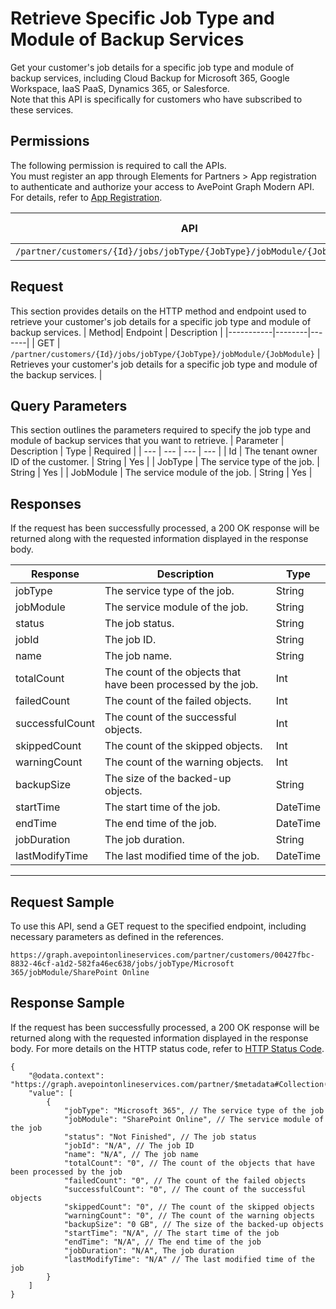 # Retrieve Specific Job Type and Module of Backup Services

Get your customer's job details for a specific job type and module of backup services, including Cloud Backup for Microsoft 365, Google Workspace, IaaS PaaS, Dynamics 365, or Salesforce.
<br>Note that this API is specifically for customers who have subscribed to these services.

## Permissions  

The following permission is required to call the APIs.  
You must register an app through Elements for Partners > App registration to authenticate and authorize your access to AvePoint Graph Modern API. For details, refer to [App Registration](https://cdn.avepoint.com/assets/apelements-webhelp/avepoint-elements-for-partners/index.htm#!Documents/appregistration.htm).

| API | Permission Required |
|-----------|--------|
| `/partner/customers/{Id}/jobs/jobType/{JobType}/jobModule/{JobModule}` | partner.jobs.read.all  |  

## Request 
This section provides details on the HTTP method and endpoint used to retrieve your customer's job details for a specific job type and module of backup services.
| Method| Endpoint | Description |
|-----------|--------|-------|
| GET | `/partner/customers/{Id}/jobs/jobType/{JobType}/jobModule/{JobModule}` | Retrieves your customer's job details for a specific job type and module of the backup services. |
## Query Parameters
This section outlines the parameters required to specify the job type and module of backup services that you want to retrieve.
| Parameter | Description | Type | Required |
| --- | --- | --- | --- |
| Id | The tenant owner ID of the customer. | String | Yes |
| JobType | The service type of the job. | String | Yes |
| JobModule | The service module of the job. | String | Yes |

## Responses

If the request has been successfully processed, a 200 OK response will be returned along with the requested information displayed in the response body.

| Response | Description | Type |
| --- | --- | --- |
| jobType | The service type of the job. | String |
| jobModule | The service module of the job. | String |
| status | The job status. | String |
| jobId | The job ID. | String |
| name | The job name. | String |
| totalCount | The count of the objects that have been processed by the job. | Int |
| failedCount | The count of the failed objects. | Int |
| successfulCount | The count of the successful objects. | Int |
| skippedCount | The count of the skipped objects. | Int |
| warningCount | The count of the warning objects. | Int |
| backupSize | The size of the backed-up objects. | String |
| startTime | The start time of the job. | DateTime |
| endTime | The end time of the job. | DateTime |
| jobDuration | The job duration. | String |
| lastModifyTime | The last modified time of the job. | DateTime |

***
## Request Sample
To use this API, send a GET request to the specified endpoint, including necessary parameters as defined in the references. 
```
https://graph.avepointonlineservices.com/partner/customers/00427fbc-8832-46cf-a1d2-582fa46ec638/jobs/jobType/Microsoft 365/jobModule/SharePoint Online
```
## Response Sample
If the request has been successfully processed, a 200 OK response will be returned along with the requested information displayed in the response body. For more details on the HTTP status code, refer to [HTTP Status Code](/docs/use-avepoint-graph-modern-API/##HTTP-Status-Code).
```
{
    "@odata.context": "https://graph.avepointonlineservices.com/partner/$metadata#Collection(Portal.Api.Model.BackUpJob)",
    "value": [
        {
            "jobType": "Microsoft 365", // The service type of the job
            "jobModule": "SharePoint Online", // The service module of the job
            "status": "Not Finished", // The job status
            "jobId": "N/A", // The job ID
            "name": "N/A", // The job name
            "totalCount": "0", // The count of the objects that have been processed by the job
            "failedCount": "0", // The count of the failed objects
            "successfulCount": "0", // The count of the successful objects
            "skippedCount": "0", // The count of the skipped objects
            "warningCount": "0", // The count of the warning objects
            "backupSize": "0 GB", // The size of the backed-up objects
            "startTime": "N/A", // The start time of the job
            "endTime": "N/A", // The end time of the job
            "jobDuration": "N/A", The job duration
            "lastModifyTime": "N/A" // The last modified time of the job
        }
    ]
}
```
